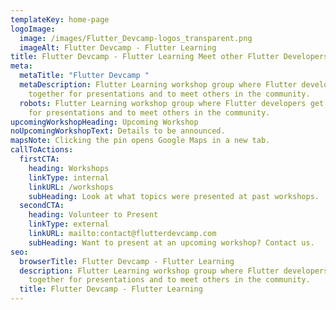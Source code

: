 ```yaml
---
templateKey: home-page
logoImage:
  image: /images/Flutter_Devcamp-logos_transparent.png
  imageAlt: Flutter Devcamp - Flutter Learning
title: Flutter Devcamp - Flutter Learning Meet other Flutter Developers
meta:
  metaTitle: "Flutter Devcamp "
  metaDescription: Flutter Learning workshop group where Flutter developers get
    together for presentations and to meet others in the community.
  robots: Flutter Learning workshop group where Flutter developers get together
    for presentations and to meet others in the community.
upcomingWorkshopHeading: Upcoming Workshop
noUpcomingWorkshopText: Details to be announced.
mapsNote: Clicking the pin opens Google Maps in a new tab.
callToActions:
  firstCTA:
    heading: Workshops
    linkType: internal
    linkURL: /workshops
    subHeading: Look at what topics were presented at past workshops.
  secondCTA:
    heading: Volunteer to Present
    linkType: external
    linkURL: mailto:contact@flutterdevcamp.com
    subHeading: Want to present at an upcoming workshop? Contact us.
seo:
  browserTitle: Flutter Devcamp - Flutter Learning
  description: Flutter Learning workshop group where Flutter developers get
    together for presentations and to meet others in the community.
  title: Flutter Devcamp - Flutter Learning
---
```

